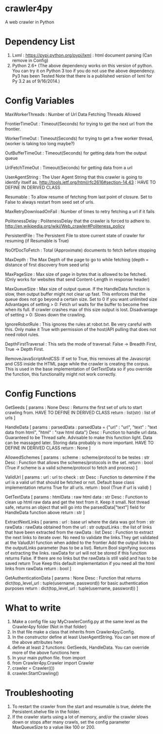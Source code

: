 crawler4py
==========
A web crawler in Python

Dependency List
==========
1. Lxml : https://pypi.python.org/pypi/lxml : html document parsing (Can remove in Config)
2. Python 2.6+ (The above dependency works on this version of python.
               You can try it on Python 3 too if you do not use the above dependency. Py3 has been Tested
               Note that there is a published version of lxml for Py 3.2 as of 9/16/2014.)


Config Variables
==========

MaxWorkerThreads : Number of Url Data Fetching Threads Allowed

FrontierTimeOut : Timeout(Seconds) for trying to get the next url from the frontier. 

WorkerTimeOut : Timeout(Seconds) for trying to get a free worker thread, (worker is taking too long maybe?)

OutBufferTimeOut : Timeout(Seconds) for getting data from the output queue

UrlFetchTimeOut : Timeout(Seconds) for getting data from a url

UserAgentString : The User Agent String that this crawler is going to identify itself as. http://tools.ietf.org/html/rfc2616#section-14.43 : HAVE TO DEFINE IN DERIVED CLASS

Resumable : To allow resume of fetching from last point of closure. Set to False to always restart from seed set of urls.

MaxRetryDownloadOnFail : Number of times to retry fetching a url if it fails

PolitenessDelay : PolitenessDelay that the crawler is forced to adhere to. http://en.wikipedia.org/wiki/Web_crawler#Politeness_policy

PersistentFile : The Persistent File to store current state of crawler for resuming (if Resumable is True)

NoOfDocToFetch : Total (Approximate) documents to fetch before stopping

MaxDepth : The Max Depth of the page to go to while fetching (depth = distance of first discovery from seed urls)

MaxPageSize : Max size of page in bytes that is allowed to be fetched. (Only works for websites that send Content-Length in response header)

MaxQueueSize : Max size of output queue. If the HandleData function is slow, then output buffer might not clear up fast.
               This enforces that the queue does not go beyond a certain size.
               Set to 0 if you want unlimited size
               Advantages of setting > 0: Fetch url waits for the buffer to become free when its full. If crawler crashes max of this size output is lost.
               Disadvantage of setting > 0: Slows down the crawling.

IgnoreRobotRule : This ignores the rules at robot.txt. Be very careful with this. Only make it True with permission of the host/API pulling that does not need robot rules.

DepthFirstTraversal : This sets the mode of traversal: False -> Breadth First, True -> Depth First.

RemoveJavaScriptAndCSS: If set to True, this removes all the Javascript and CSS inside the HTML page while the crawler is creating the corpus. This is used in the base implementation of GetTextData so if you override the function, this functionality might not work correctly. 

Config Functions
==========
GetSeeds [
  params : None
  Desc : Returns the first set of urls to start crawling from. HAVE TO DEFINE IN DERIVED CLASS
  return : list(str) : list of urls ]

HandleData [
  params : parsedData : parsedData = {"url" : "url", "text" : "text data from html", "html" : "raw html data"}
  Desc : Function to handle url data. Guaranteed to be Thread safe. Advisable to make this function light. Data can be massaged later. Storing data probably is more important.  HAVE TO DEFINE IN DERIVED CLASS
  return : None ]

AllowedSchemes [
  params : scheme : scheme/protocol to be testes : str 
  Desc : Function that allows the schemes/protocols in the set.
  return : bool (True if scheme is a valid scheme/protocol to fetch and process) ]

ValidUrl [
  params : url : url to check : str
  Desc : Function to determine if the url is a valid url that should be fetched or not. Default base class implementation returns True for all urls.
  return : bool (True if url is valid) ]
    
GetTextData [
  params : htmlData : raw html data : str
  Desc : Function to clean up html raw data and get the text from it. Keep it small. Not thread safe, returns an object that will go into the parsedData["text"] field for HandleData function above
  return : str ]

ExtractNextLinks [
  params : url : base url where the data was got from : str
           rawData : rawData obtained from the url : str
           outputLinks : the list of links that have been extracted from the rawData : list
  Desc : Function to extract the next links to iterate over. No need to validate the links.They get validated at the ValudUrl function when added to the frontier Add the output links to the outputLinks parameter (has to be a list). Return Bool signifying success of extracting the links. rawData for url will not be stored if this function returns False. If there are no links but the rawData is still valid and has to be saved return True    Keep this default implementation if you need all the html links from rawData
  return : bool ]

GetAuthenticationData [
  params : None
  Desc : Function that returns dict(top_level_url : tuple(username, password)) for basic authentication purposes
  return : dict(top_level_url : tuple(username, password)) ]

What to write
==========
1. Make a config file say MyCrawlerConfig.py at the same level as the Crawler4py folder (Not in that folder)
2. In that file make a class that inherits from Crawler4py.Config.
3. In the constructor define at least UserAgentString. You can set more of the above attributes here
4. define at least 2 functions: GetSeeds, HandleData. You can override more of the above functions here
5. In your main python file. from <Filename> import <Config Class name>
6. from Crawler4py.Crawler import Crawler
7. crawler = Crawler(<Config Class Name>())
8. crawler.StartCrawling()

Troubleshooting
==========
1. To restart the crawler from the start and resumable is true, delete the Persistent.shelve file in the folder.
2. If the crawler starts using a lot of memory, and/or the crawler slows down or stops after many crawls, set the config parameter MaxQueueSize to a value like 100 or 200.
